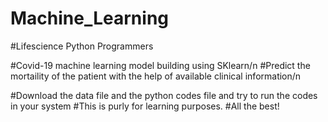 # Machine_Learning

#Lifescience Python Programmers

#Covid-19 machine learning model building using SKlearn/n
#Predict the mortaility of the patient with the help of available clinical information/n

#Download the data file and the python codes file and try to run the codes in your system
#This is purly for learning purposes.
#All the best!
